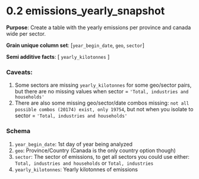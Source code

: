 # 0.2 emissions_yearly_snapshot

**Purpose**: Create a table with the yearly emissions per province and canada wide per sector.

**Grain unique column set**: [`year_begin_date`, `geo`, `sector`]

**Semi additive facts**: [ `yearly_kilotonnes` ]

### Caveats:
1. Some sectors are missing `yearly_kilotonnes` for some geo/sector pairs, but there are no missing values when sector = `'Total, industries and households'`
2. There are also some missing geo/sector/date combos missing: `not all possible combos (20174) exist, only 19754`, but not when you isolate to sector = `'Total, industries and households'`

### Schema
1. `year_begin_date`: 1st day of year being analyzed
2. `geo`: Province/Country (Canada is the only country option though)
3. `sector`: The sector of emissions, to get all sectors you could use either: `Total, industries and households` or `Total, industries`
4. `yearly_kilotonnes`: Yearly kilotonnes of emissions
